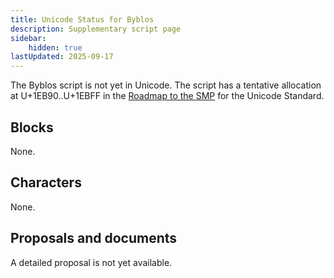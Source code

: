 ```yaml
---
title: Unicode Status for Byblos
description: Supplementary script page
sidebar:
    hidden: true
lastUpdated: 2025-09-17
---
```


The Byblos script is not yet in Unicode. The script has a tentative allocation at U+1EB90..U+1EBFF in the [Roadmap to the SMP](http://www.unicode.org/roadmaps/smp/) for the Unicode Standard.

## Blocks

None.

## Characters

None.

## Proposals and documents

A detailed proposal is not yet available.
